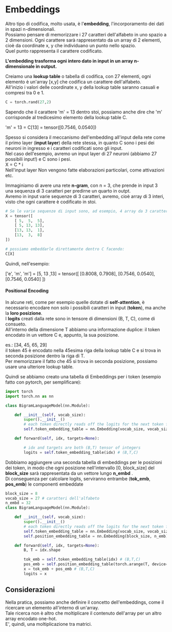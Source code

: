 # Embeddings
Altro tipo di codifica, molto usata, è l'**embedding**, l'incorporamento dei dati in spazi n-dimensionali.  
Possiamo pensare di memorizzare i 27 caratteri dell'alfabeto in uno spazio a 2 dimensioni. Ogni carattere sarà rappresentato
da un array di 2 elementi, cioè da coordinate x, y che individuano un punto nello spazio.  
Quel punto rappresenta il carattere codificato.  

**L'embedding trasforma ogni intero dato in input in un array n-dimensionale in output.**  

Creiamo una **lookup table** o tabella di codifica, con 27 elementi, ogni elemento è un'array [x,y] che codifica un carattere
dell'alfabeto.  
All'inizio i valori delle coordinate x, y della lookup table saranno casuali e compresi tra 0 e 1.

```py
C = torch.rand(27,2)
```
Sapendo che il carattere 'm' = 13 dentro stoi, possiamo anche dire che 'm' corrisponde al tredicesimo elemento della lookup table C.  

'm' = 13 = C[13] = tensor([0.7546, 0.0540])


Spesso si considera il meccanismo dell'embedding all'input della rete come il primo layer (**input layer**) della rete stessa,
in quanto C sono i pesi dei neuroni in ingresso e i caratteri codificati sono gli input.  
Nel caso dell'esempio, avremo un input layer di 27 neuroni (abbiamo 27 possibili input!) e C sono i pesi.  
X = C * i  
Nell'input layer Non vengono fatte elaborazioni particolari, come attivazioni etc.  


Immaginiamo di avere una rete **n-gram**, con n = 3, che prende in input 3 una sequenza di 3 caratteri per predirne un quarto in
outpt.  
Avremo in input varie sequenze di 3 caratteri, avremo, cioè array di 3 interi, visto che ogni carattere è codificato
in stoi.  
 
```py
# Se le varie sequenze di input sono, ad esempio, 4 array da 3 caratteri ciascuno:
X = tensor([
    [ 5,  5,  5],
    [ 5, 13, 13],
    [13, 13,  1],
    [13,  3,  8]
])

# possiamo embeddarle direttamente dentro C facendo:
C[X]

```
Quindi, nell'esempio:  

['e', 'm', 'm'] = [5, 13 ,13] = tensor([ [0.8008, 0.7908], [0.7546, 0.0540], [0.7546, 0.0540] ])  


#### Positional Encoding 
In alcune reti, come per esempio quelle dotate di **self-attention**, è necessario encodare non solo i possibili caratteri in input (**token**), ma anche la **loro posizione**.  
I **logits** creati dalla rete sono in tensore di dimensioni (B, T, C), come di consueto.  
All'interno della dimensione T abbiamo una informazione duplice: il token encodato in un vettore C e, appunto, la sua posizione.  

es.: [34, 45, 65, 29]  
 il token 45 è encodato nella 45esima riga della lookup table C e si trova in seconda posizione dentro la riga di T.  
Per memorizzare il fatto che 45 si trova in seconda posizione, possiamo usare una ulteriore lookup table.  

Quindi se abbiamo creato una tabella di Embeddings per i token (esempio fatto con pytorch, per semplificare):  
```py 
import torch
import torch.nn as nn

class BigramLanguageModel(nn.Module):

    def __init__(self, vocab_size):
        super().__init__()
        # each token directly reads off the logits for the next token from a lookup table
        self.token_embedding_table = nn.Embedding(vocab_size, vocab_size)

    def forward(self, idx, targets=None):

        # idx and targets are both (B,T) tensor of integers
        logits = self.token_embedding_table(idx) # (B,T,C)
```

Dobbiamo aggiungere una seconda tabella di embeddings per le posizioni dei token, 
in modo che ogni posizione nell'intervallo [0, block_size] del **block_size** sarà rappresentata
da un vettore lungo **n_embd** .  
Di conseguenza per calcolare logits, serviranno entrambe (**tok_emb**, **pos_emb**) le componenti embeddate

```py 
block_size = 8
vocab_size = 27 # caratteri dell'alfabeto
n_embd = 32
class BigramLanguageModel(nn.Module):

    def __init__(self, vocab_size):
        super().__init__()
        # each token directly reads off the logits for the next token from a lookup table
        self.token_embedding_table = nn.Embedding(vocab_size, vocab_size)
        self.position_embedding_table = nn.Embedding(block_size, n_emb)

    def forward(self, idx, targets=None):
        B, T = idx.shape

        tok_emb = self.token_embedding_table(idx) # (B,T,C)
        pos_emb = self.position_embedding_table(torch.arange(T, device=device)) # (T, C)
        x = tok_emb + pos_emb # (B,T,C)
        logits = x
```

## Considerazioni
Nella pratica, possiamo anche definire il concetto dell'embeddings, come il ricercare un elemento all'interno di un'array.  
Tale ricerca non è altro che moltiplicare il contenuto dell'array per un altro array encodato one-hot.  
E', quindi, una moltiplicazione tra matrici.  





